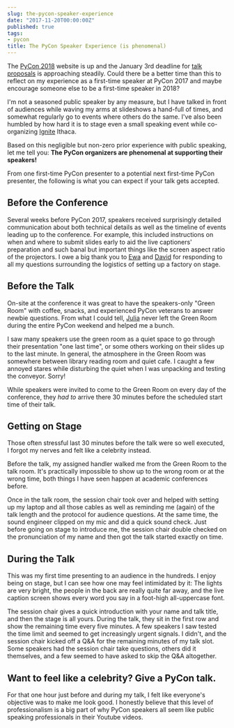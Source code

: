 ```yaml
---
slug: the-pycon-speaker-experience
date: "2017-11-20T00:00:00Z"
published: true
tags:
- pycon
title: The PyCon Speaker Experience (is phenomenal)
---
```


The [PyCon 2018](https://us.pycon.org/2018/) website is up and the January 3rd deadline for [talk proposals](https://us.pycon.org/2018/speaking/) is approaching steadily. Could there be a better time than this to reflect on my experience as a first-time speaker at PyCon 2017 and maybe encourage someone else to be a first-time speaker in 2018?

I'm not a seasoned public speaker by any measure, but I have talked in front of audiences while waving my arms at slideshows a hand-full of times, and somewhat regularly go to events where others do the same. I've also been humbled by how hard it is to stage even a small speaking event while co-organizing [Ignite](http://ignitetalks.io) Ithaca.

Based on this negligible but non-zero prior experience with public speaking, let me tell you: **The PyCon organizers are phenomenal at supporting their speakers!**

From one first-time PyCon presenter to a potential next first-time PyCon presenter, the following is what you can expect if your talk gets accepted.

## Before the Conference

Several weeks before PyCon 2017, speakers received surprisingly detailed communication about both technical details as well as the timeline of events leading up to the conference. For example, this included instructions on when and where to submit slides early to aid the live captioners' preparation and such banal but important things like the screen aspect ratio of the projectors. I owe a big thank you to [Ewa](https://twitter.com/ewa_jodlowska) and [David](https://twitter.com/wolever) for responding to all my questions surrounding the logistics of setting up a factory on stage.

## Before the Talk

On-site at the conference it was great to have the speakers-only "Green Room" with coffee, snacks, and experienced PyCon veterans to answer newbie questions. From what I could tell, [Julia](https://twitter.com/jduims) never left the Green Room during the entire PyCon weekend and helped me a bunch.

I saw many speakers use the green room as a quiet space to go through their presentation "one last time", or some others working on their slides up to the last minute. In general, the atmosphere in the Green Room was somewhere between library reading room and quiet cafe. I caught a few annoyed stares while disturbing the quiet when I was unpacking and testing the conveyor. Sorry!

While speakers were invited to come to the Green Room on every day of the conference, they _had to_ arrive there 30 minutes before the scheduled start time of their talk.

## Getting on Stage

Those often stressful last 30 minutes before the talk were so well executed, I forgot my nerves and felt like a celebrity instead.

Before the talk, my assigned handler walked me from the Green Room to the talk room. It's practically impossible to show up to the wrong room or at the wrong time, both things I have seen happen at academic conferences before.

Once in the talk room, the session chair took over and helped with setting up my laptop and all those cables as well as reminding me (again) of the talk length and the protocol for audience questions. At the same time, the sound engineer clipped on my mic and did a quick sound check. Just before going on stage to introduce me, the session chair double checked on the pronunciation of my name and then got the talk started exactly on time.

## During the Talk

This was my first time presenting to an audience in the hundreds. I enjoy being on stage, but I can see how one may feel intimidated by it: The lights are very bright, the people in the back are really quite far away, and the live caption screen shows every word you say in a foot-high all-uppercase font.

The session chair gives a quick introduction with your name and talk title, and then the stage is all yours. During the talk, they sit in the first row and show the remaining time every five minutes. A few speakers I saw tested the time limit and seemed to get increasingly urgent signals. I didn't, and the session chair kicked off a Q&A for the remaining minutes of my talk slot. Some speakers had the session chair take questions, others did it themselves, and a few seemed to have asked to skip the Q&A altogether.

## Want to feel like a celebrity? Give a PyCon talk.

For that one hour just before and during my talk, I felt like everyone's objective was to make me look good. I honestly believe that this level of professionalism is a big part of why PyCon speakers all seem like public speaking professionals in their Youtube videos.
